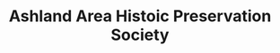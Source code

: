 ---
layout: repo
title: "Ashland Area Histoic Preservation Society"
id: 13490
permalink: repos/13490/
---